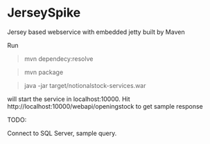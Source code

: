 JerseySpike
===========

Jersey based webservice with embedded jetty built by Maven

Run

> mvn dependecy:resolve

> mvn package

> java -jar target/notionalstock-services.war

will start the service in localhost:10000.
Hit http://localhost:10000/webapi/openingstock to get sample response

TODO:

Connect to SQL Server, sample query.